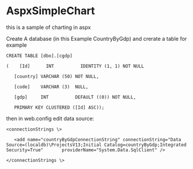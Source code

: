 # AspxSimpleChart

this is a sample of charting in aspx

Create A database (in this Example CountryByGdp)
and crerate a table for example

`CREATE TABLE [dbo].[cgdp] `

`(    [Id]      INT          IDENTITY (1, 1) NOT NULL`
    
`   [country] VARCHAR (50) NOT NULL,`
    
`   [code]    VARCHAR (3)  NULL,`
    
`   [gdp]     INT          DEFAULT ((0)) NOT NULL,`
    
`   PRIMARY KEY CLUSTERED ([Id] ASC));`

then in web.config edit data source:
 
`<connectionStrings \>`
 
`   <add name="countryByGdpConnectionString" connectionString="Data Source=(localdb)\ProjectsV13;Initial Catalog=countryByGdp;Integrated Security=True"       providerName="System.Data.SqlClient" />`
 
`</connectionStrings \>`

  
